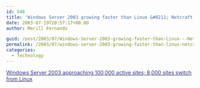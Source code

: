 ```yaml
---
id: 546
title: 'Windows Server 2003 growing faster than Linux &#8211; Netcraft'
date: 2003-07-19T20:57:17+00:00
author: Merill Fernando

guid: /post/2003/07/Windows-Server-2003-growing-faster-than-Linux---Netcraft.aspx
permalink: /2003/07/windows-server-2003-growing-faster-than-linux-netcraft/
categories:
  - Technology
---
```

<body xmlns="http://www.w3.org/1999/xhtml">
    <p>
        <a href="http://news.netcraft.com/archives/2003/07/15/windows_server_2003_approaching_100000_active_sites_8000_sites_switch_from_linux.html" target="_top"><font color="#333399">Windows
        Server 2003 approaching 100,000 active sites; 8,000 sites switch from Linux</font></a>
    </p>
</body>